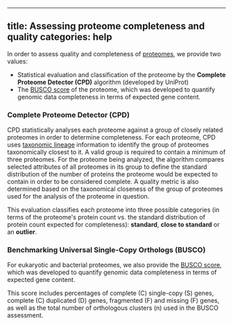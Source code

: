 
---
title: Assessing proteome completeness and quality
categories: help
---

In order to assess quality and completeness of [proteomes](http://www.uniprot.org/proteomes), we provide two values:

*   Statistical evaluation and classification of the proteome by the **Complete Proteome Detector (CPD)** algorithm (developed by UniProt)
*   The [BUSCO score](https://www.sib.swiss/about%2Dsib/news/10131%2Dgauging%2Dthe%2Dcompleteness%2Dof%2Dgenomics%2Ddata%2Dwith%2Dbusco) of the proteome, which was developed to quantify genomic data completeness in terms of expected gene content.

### Complete Proteome Detector (CPD)

CPD statistically analyses each proteome against a group of closely related proteomes in order to determine completeness. For each proteome, CPD uses [taxonomic lineage](http://www.uniprot.org/help/taxonomic%5Flineage) information to identify the group of proteomes taxonomically closest to it. A valid group is required to contain a minimum of three proteomes. For the proteome being analyzed, the algorithm compares selected attributes of all proteomes in its group to define the standard distribution of the number of proteins the proteome would be expected to contain in order to be considered complete. A quality metric is also determined based on the taxonomical closeness of the group of proteomes used for the analysis of the proteome in question.

This evaluation classifies each proteome into three possible categories (in terms of the proteome's protein count vs. the standard distribution of protein count expected for completeness): **standard**, **close to standard** or an **outlier**.

### Benchmarking Universal Single-Copy Orthologs (BUSCO)

For eukaryotic and bacterial proteomes, we also provide the [BUSCO score](https://www.sib.swiss/about%2Dsib/news/10131%2Dgauging%2Dthe%2Dcompleteness%2Dof%2Dgenomics%2Ddata%2Dwith%2Dbusco), which was developed to quantify genomic data completeness in terms of expected gene content.

This score includes percentages of complete (C) single-copy (S) genes, complete (C) duplicated (D) genes, fragmented (F) and missing (F) genes, as well as the total number of orthologous clusters (n) used in the BUSCO assessment.
        